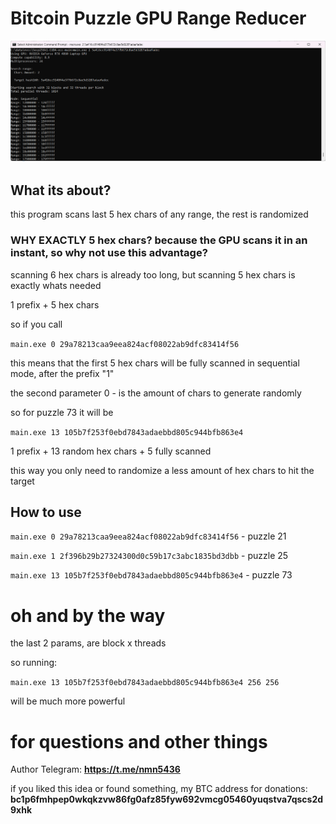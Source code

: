 # Bitcoin Puzzle GPU Range Reducer

<img src="https://raw.githubusercontent.com/puzzleman22/Bitcoin-Puzzle-Range-Reducer/refs/heads/main/BPRD.png" />

## What its about?

this program scans last 5 hex chars of any range, the rest is randomized

### WHY EXACTLY 5 hex chars? because the GPU scans it in an instant, so why not use this advantage?

scanning 6 hex chars is already too long, but scanning 5 hex chars is exactly whats needed

1 prefix + 5 hex chars

so if you call

`main.exe 0 29a78213caa9eea824acf08022ab9dfc83414f56`

this means that the first 5 hex chars will be fully scanned in sequential mode, after the prefix "1"

the second parameter 0 - is the amount of chars to generate randomly 

so for puzzle 73 it will be

`main.exe 13 105b7f253f0ebd7843adaebbd805c944bfb863e4`

1 prefix + 13 random hex chars + 5 fully scanned

this way you only need to randomize a less amount of hex chars to hit the target

## How to use

`main.exe 0 29a78213caa9eea824acf08022ab9dfc83414f56` - puzzle 21

`main.exe 1 2f396b29b27324300d0c59b17c3abc1835bd3dbb` - puzzle 25

`main.exe 13 105b7f253f0ebd7843adaebbd805c944bfb863e4` - puzzle 73

# oh and by the way

the last 2 params, are block x threads

so running:

`main.exe 13 105b7f253f0ebd7843adaebbd805c944bfb863e4 256 256`

will be much more powerful

# for questions and other things
Author Telegram: **https://t.me/nmn5436**

if you liked this idea or found something, my BTC address for donations:
**bc1p6fmhpep0wkqkzvw86fg0afz85fyw692vmcg05460yuqstva7qscs2d9xhk**

